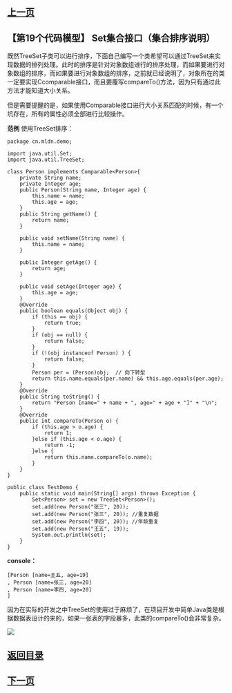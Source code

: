 ## [上一页](course135)
##  【第19个代码模型】 Set集合接口（集合排序说明）

既然TreeSet子类可以进行排序，下面自己编写一个类希望可以通过TreeSet来实现数据的排列处理。此时的排序是针对对象数组进行的排序处理，而如果要进行对象数组的排序，而如果要进行对象数组的排序，之前就已经说明了，对象所在的类一定要实现Ccomparable接口，而且要覆写compareTo()方法，因为只有通过此方法才能知道大小关系。

但是需要提醒的是，如果使用Comparable接口进行大小关系匹配的时候，有一个坑存在，所有的属性必须全部进行比较操作。

**范例** 使用TreeSet排序：

	package cn.mldn.demo;
	
	import java.util.Set;
	import java.util.TreeSet;
	
	class Person implements Comparable<Person>{
		private String name;
		private Integer age;
		public Person(String name, Integer age) {
			this.name = name;
			this.age = age;
		}
		public String getName() {
			return name;
		}
	
		public void setName(String name) {
			this.name = name;
		}
	
		public Integer getAge() {
			return age;
		}
	
		public void setAge(Integer age) {
			this.age = age;
		}
		@Override
		public boolean equals(Object obj) {
			if (this == obj) {
				return true;
			}
			if (obj == null) {
				return false;
			}
			if (!(obj instanceof Person) ) {
				return false;
			}
			Person per = (Person)obj;  // 向下转型
			return this.name.equals(per.name) && this.age.equals(per.age);
		}
		@Override
		public String toString() {
			return "Person [name=" + name + ", age=" + age + "]" + "\n";
		}
		@Override
		public int compareTo(Person o) {
			if (this.age > o.age) {
				return 1;
			}else if (this.age < o.age) {
				return -1;
			}else {
				return this.name.compareTo(o.name);
			}
		}
	}
	
	public class TestDemo {
		public static void main(String[] args) throws Exception {
			Set<Person> set = new TreeSet<Person>();
			set.add(new Person("张三", 20));
			set.add(new Person("张三", 20)); //重复数据
			set.add(new Person("李四", 20)); //年龄重复
			set.add(new Person("王五", 19));
			System.out.println(set);
		} 	
	}
**console：**

	[Person [name=王五, age=19]
	, Person [name=张三, age=20]
	, Person [name=李四, age=20]
	]

因为在实际的开发之中TreeSet的使用过于麻烦了，在项目开发中简单Java类是根据数据表设计的来的，如果一张表的字段暴多，此类的compareTo()会非常复杂。

![](http://ww1.sinaimg.cn/large/0060lm7Tly1foq5af0sltj30vf0hh7bl.jpg)



## [返回目录](https://wuchengcheng110120.github.io/aliyunjava3/list)
## [下一页](course137)
